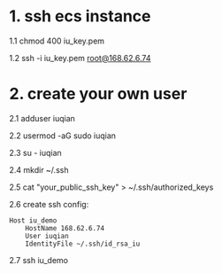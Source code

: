 # 1. ssh ecs instance
1.1 chmod 400 iu_key.pem

1.2 ssh -i iu_key.pem root@168.62.6.74

# 2. create your own user
2.1 adduser iuqian

2.2 usermod -aG sudo iuqian

2.3 su - iuqian

2.4 mkdir ~/.ssh

2.5 cat "your_public_ssh_key" > ~/.ssh/authorized_keys

2.6 create ssh config:

    Host iu_demo
        HostName 168.62.6.74
        User iuqian
        IdentityFile ~/.ssh/id_rsa_iu
        
2.7 ssh iu_demo
